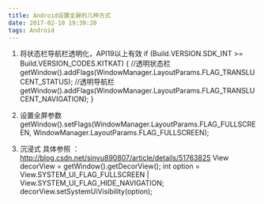```yaml
---
title: Android设置全屏的几种方式
date: 2017-02-10 19:39:20
tags: Android
---
```


1. 将状态栏导航栏透明化，API19以上有效
if (Build.VERSION.SDK_INT >= Build.VERSION_CODES.KITKAT) {
    //透明状态栏
    getWindow().addFlags(WindowManager.LayoutParams.FLAG_TRANSLUCENT_STATUS);
    //透明导航栏
    getWindow().addFlags(WindowManager.LayoutParams.FLAG_TRANSLUCENT_NAVIGATION);
}

2. 设置全屏参数
getWindow().setFlags(WindowManager.LayoutParams.FLAG_FULLSCREEN, WindowManager.LayoutParams.FLAG_FULLSCREEN);

3. 沉浸式
具体参照 ： http://blog.csdn.net/sinyu890807/article/details/51763825
View decorView = getWindow().getDecorView();
int option = View.SYSTEM_UI_FLAG_FULLSCREEN | View.SYSTEM_UI_FLAG_HIDE_NAVIGATION;
decorView.setSystemUiVisibility(option);

